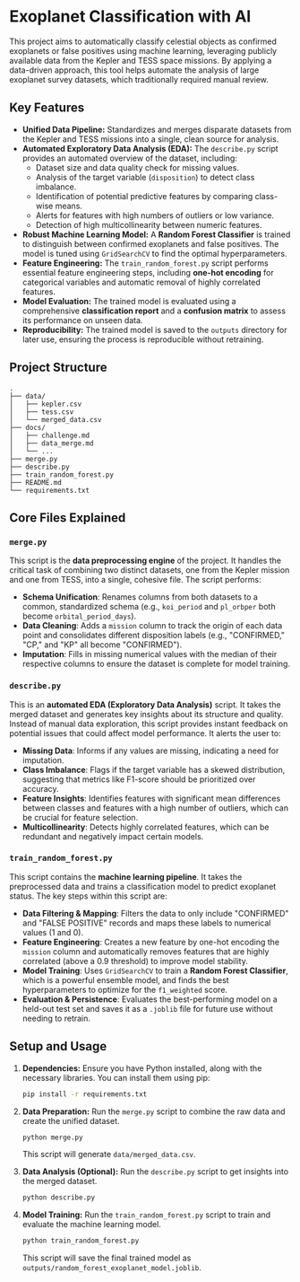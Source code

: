 # Exoplanet Classification with AI

This project aims to automatically classify celestial objects as confirmed exoplanets or false positives using machine learning, leveraging publicly available data from the Kepler and TESS space missions. By applying a data-driven approach, this tool helps automate the analysis of large exoplanet survey datasets, which traditionally required manual review.

## Key Features

* **Unified Data Pipeline:** Standardizes and merges disparate datasets from the Kepler and TESS missions into a single, clean source for analysis.
* **Automated Exploratory Data Analysis (EDA):** The `describe.py` script provides an automated overview of the dataset, including:
  * Dataset size and data quality check for missing values.
  * Analysis of the target variable (`disposition`) to detect class imbalance.
  * Identification of potential predictive features by comparing class-wise means.
  * Alerts for features with high numbers of outliers or low variance.
  * Detection of high multicollinearity between numeric features.
* **Robust Machine Learning Model:** A **Random Forest Classifier** is trained to distinguish between confirmed exoplanets and false positives. The model is tuned using `GridSearchCV` to find the optimal hyperparameters.
* **Feature Engineering:** The `train_random_forest.py` script performs essential feature engineering steps, including **one-hot encoding** for categorical variables and automatic removal of highly correlated features.
* **Model Evaluation:** The trained model is evaluated using a comprehensive **classification report** and a **confusion matrix** to assess its performance on unseen data.
* **Reproducibility:** The trained model is saved to the `outputs` directory for later use, ensuring the process is reproducible without retraining.

## Project Structure

```plaintext
.
├── data/
│   ├── kepler.csv
│   ├── tess.csv
│   └── merged_data.csv
├── docs/
│   ├── challenge.md
│   ├── data_merge.md
│   └── ...
├── merge.py
├── describe.py
├── train_random_forest.py
├── README.md
└── requirements.txt
```

## Core Files Explained

### `merge.py`

This script is the **data preprocessing engine** of the project. It handles the critical task of combining two distinct datasets, one from the Kepler mission and one from TESS, into a single, cohesive file. The script performs:

* **Schema Unification**: Renames columns from both datasets to a common, standardized schema (e.g., `koi_period` and `pl_orbper` both become `orbital_period_days`).
* **Data Cleaning**: Adds a `mission` column to track the origin of each data point and consolidates different disposition labels (e.g., "CONFIRMED," "CP," and "KP" all become "CONFIRMED").
* **Imputation**: Fills in missing numerical values with the median of their respective columns to ensure the dataset is complete for model training.

### `describe.py`

This is an **automated EDA (Exploratory Data Analysis)** script. It takes the merged dataset and generates key insights about its structure and quality. Instead of manual data exploration, this script provides instant feedback on potential issues that could affect model performance. It alerts the user to:

* **Missing Data**: Informs if any values are missing, indicating a need for imputation.
* **Class Imbalance**: Flags if the target variable has a skewed distribution, suggesting that metrics like F1-score should be prioritized over accuracy.
* **Feature Insights**: Identifies features with significant mean differences between classes and features with a high number of outliers, which can be crucial for feature selection.
* **Multicollinearity**: Detects highly correlated features, which can be redundant and negatively impact certain models.

### `train_random_forest.py`

This script contains the **machine learning pipeline**. It takes the preprocessed data and trains a classification model to predict exoplanet status. The key steps within this script are:

* **Data Filtering & Mapping**: Filters the data to only include "CONFIRMED" and "FALSE POSITIVE" records and maps these labels to numerical values (1 and 0).
* **Feature Engineering**: Creates a new feature by one-hot encoding the `mission` column and automatically removes features that are highly correlated (above a 0.9 threshold) to improve model stability.
* **Model Training**: Uses `GridSearchCV` to train a **Random Forest Classifier**, which is a powerful ensemble model, and finds the best hyperparameters to optimize for the `f1_weighted` score.
* **Evaluation & Persistence**: Evaluates the best-performing model on a held-out test set and saves it as a `.joblib` file for future use without needing to retrain.

## Setup and Usage

1. **Dependencies:** Ensure you have Python installed, along with the necessary libraries. You can install them using pip:

    ```bash
    pip install -r requirements.txt
    ```

2. **Data Preparation:** Run the `merge.py` script to combine the raw data and create the unified dataset.

    ```bash
    python merge.py
    ```

    This script will generate `data/merged_data.csv`.

3. **Data Analysis (Optional):** Run the `describe.py` script to get insights into the merged dataset.

    ```bash
    python describe.py
    ```

4. **Model Training:** Run the `train_random_forest.py` script to train and evaluate the machine learning model.

    ```bash
    python train_random_forest.py
    ```

    This script will save the final trained model as `outputs/random_forest_exoplanet_model.joblib`.
